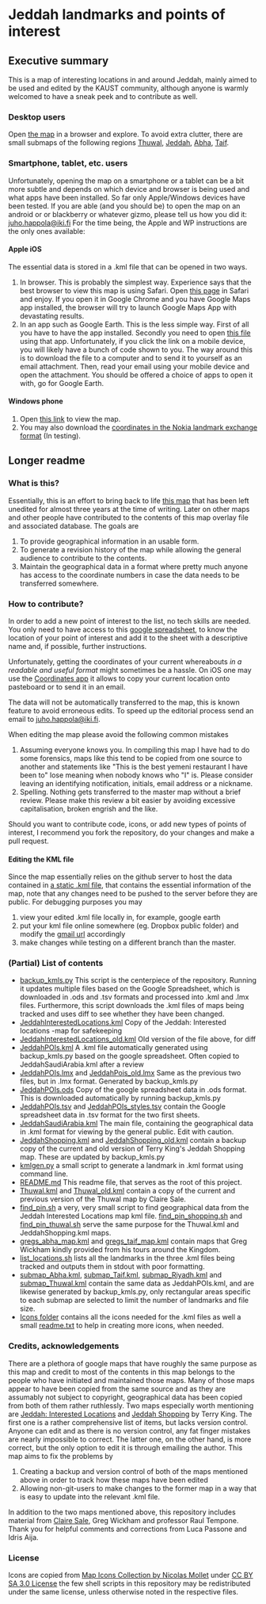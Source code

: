 

# Jeddah landmarks and points of interest

## Executive summary

This is a map of interesting locations in and around Jeddah,
mainly aimed to be used and edited by the KAUST community,
although anyone is warmly welcomed to have a sneak peek
and to contribute as well.

### Desktop users
Open [the map](https://maps.google.com/?q=https://raw.githubusercontent.com/Virtakuono/.kml-repository/master/JeddahSaudiArabia.kml)
in a browser and explore. To avoid extra clutter, there are small submaps of the following regions
[Thuwal](https://maps.google.com/?q=https://raw.githubusercontent.com/Virtakuono/.kml-repository/master/submap_Thuwal.kml),
[Jeddah](https://maps.google.com/?q=https://raw.githubusercontent.com/Virtakuono/.kml-repository/master/submap_Jeddah.kml),
[Abha](https://maps.google.com/?q=https://raw.githubusercontent.com/Virtakuono/.kml-repository/master/submap_Abha.kml),
[Taif](https://maps.google.com/?q=https://raw.githubusercontent.com/Virtakuono/.kml-repository/master/submap_Taif.kml).

### Smartphone, tablet, etc. users

Unfortunately, opening the map on a smartphone or a tablet can be a bit more subtle
and depends on which device and browser is being used and what apps have been installed.
So far only Apple/Windows devices have been tested.
If you are able (and you should be) to open the map on an android or
or blackberry or whatever gizmo, please tell us how you did it: juho.happola@iki.fi
For the time being, the Apple and WP instructions are the only ones available:

#### Apple iOS

The essential data is stored in a .kml file that can be opened in two ways.
  1. In browser. This is probably the simplest way. Experience says that the best
     browser to view this map is using Safari. Open [this page](https://maps.google.com/?q=https://raw.githubusercontent.com/Virtakuono/.kml-repository/master/JeddahSaudiArabia.kml)
     in Safari and enjoy. If you open it in Google Chrome and you have Google Maps app installed,
     the browser will try to launch Google Maps App with devastating results.
  2. In an app such as Google Earth. This is the less simple way. First of all you have to have the app installed. Secondly
     you need to open [this file](https://raw.githubusercontent.com/Virtakuono/.kml-repository/master/JeddahSaudiArabia.kml)
     using that app. Unfortunately, if you click the link on a mobile device, you will likely have a bunch of code shown to you.
     The way around this is to download the file to a computer and to send it to yourself as an email attachment.
     Then, read your email using your mobile device and open the attachment. You should be offered a choice of apps to open it with,
     go for Google Earth.

#### Windows phone

  1. Open [this link](https://maps.google.com/?q=https://raw.githubusercontent.com/Virtakuono/.kml-repository/master/JeddahSaudiArabia.kml)
     to view the map.
  2. You may also download the [coordinates in the Nokia landmark exchange format](https://raw.githubusercontent.com/Virtakuono/.kml-repository/master/JeddahPOIs.lmx)
     (In testing).

## Longer readme

### What is this?

Essentially, this is an effort to bring back to life
[this map](https://maps.google.com/maps/ms?ie=UTF8&t=h&hl=en&vps=1&jsv=178b&safe=on&oe=UTF8&msa=0&msid=109723124894778733708.0004726ebc11f578c532c&dg=feature)
that has been left unedited for almost three years at the time of writing.
Later on other maps and other people have contributed to the contents
of this map overlay file and associated database. The goals are

  1. To provide geographical information in an usable form.
  2. To generate a revision history of the map while allowing
     the general audience to contribute to the contents.
  3. Maintain the geographical data in a format where
     pretty much anyone has access to the coordinate numbers
     in case the data needs to be transferred somewhere.

### How to contribute?

In order to add a new point of interest to the list,
no tech skills are needed. You only need to have access
to this 
[google spreadsheet](https://docs.google.com/spreadsheets/d/1-34A8wdzOaiz36Mnx74PbDsaRGTcCZP92rPLV9aP3fM/edit#gid=0),
to know the location of your point of interest
and add it to the sheet with a descriptive name and,
if possible, further instructions.

Unfortunately, getting the coordinates of your current whereabouts
*in a readable and useful format* might sometimes be a hassle. On iOS
one may use the
[Coordinates app](https://itunes.apple.com/us/app/coordinates-calculate-convert/id494286614?mt=8)
it allows to copy your current location onto pasteboard or to
send it in an email.

The data will not be automatically transferred to the map,
this is known feature to avoid erroneous edits.
To speed up the editorial process send an email to juho.happola@iki.fi. 

When editing the map please avoid the following common mistakes
  1. Assuming everyone knows you. In compiling this map I have had to do some forensics, maps like this tend to be
     copied from one source to another and statements like "This is the best yemeni restaurant I have been to" lose
     meaning when nobody knows who "I" is. Please consider leaving an identifying notification, initials, email address or
     a nickname.
  2. Spelling. Nothing gets transferred to the master map without a brief review. Please make this review a bit easier by
     avoiding excessive capitalisation, broken engrish and the like.

Should you want to contribute code, icons, or add new types of
points of interest, I recommend you fork the repository, do your changes
and make a pull request.

#### Editing the KML file

Since the map essentially
relies on the github server to host the 
data contained in [a static .kml file](https://raw.githubusercontent.com/Virtakuono/.kml-repository/master/JeddahSaudiArabia.kml),
that contains the essential information of the map, note that
any changes need to be pushed to the server before they are
public. For debugging purposes you may
  1. view your edited .kml file locally in, for example, google earth
  2. put your kml file online somewhere (eg. Dropbox public folder) and modify the [gmail url](https://maps.google.com/?q=https://put.the.address.to.your.kml.file/here.kml) accordingly
  3. make changes while testing on a different branch than the master.

### (Partial) List of contents

  * [backup_kmls.py](https://github.com/Virtakuono/.kml-repository/blob/master/backup_kmls.py)
    This script is the centerpiece of the repository. Running it updates multiple files
    based on the Google Spreadsheet, which is downloaded in .ods and .tsv formats and
    processed into .kml and .lmx files. Furthermore, this script downloads the .kml files
    of maps being tracked and uses diff to see whether they have been changed.
  * [JeddahInterestedLocations.kml](https://github.com/Virtakuono/.kml-repository/blob/master/JeddahInterestedLocations.kml)
    Copy of the Jeddah: Interested locations -map for safekeeping
  * [JeddahInterestedLocations_old.kml](https://github.com/Virtakuono/.kml-repository/blob/master/JeddahInterestedLocations_old.kml)
    Old version of the file above, for diff
  * [JeddahPOIs.kml](https://github.com/Virtakuono/.kml-repository/blob/master/JeddahPOIs.kml)
    A .kml file automatically generated using backup_kmls.py based on the google spreadsheet. Often copied to JeddahSaudiArabia.kml
    after a review
  * [JeddahPOIs.lmx](https://github.com/Virtakuono/.kml-repository/blob/master/JeddahPOIs.lmx)
    and
    [JeddahPois_old.lmx](https://github.com/Virtakuono/.kml-repository/blob/master/JeddahPois_old.lmx)
    Same as the previous two files, but in .lmx format. Generated by backup_kmls.py
  * [JeddahPOIs.ods](https://github.com/Virtakuono/.kml-repository/blob/master/JeddahPOIs.ods)
    Copy of the google spreadsheet data in .ods format. This is downloaded automatically by
    running backup_kmls.py
  * [JeddahPOIs.tsv](https://github.com/Virtakuono/.kml-repository/blob/master/JeddahPOIs.tsv)
    and
    [JeddahPOIs_styles.tsv](https://github.com/Virtakuono/.kml-repository/blob/master/JeddahPOIs_styles.tsv)
    contain the Google spreadsheet data in .tsv format for the two first sheets.
  * [JeddahSaudiArabia.kml](https://github.com/Virtakuono/.kml-repository/blob/master/JeddahSaudiArabia.kml)
    The main file, containing the geographical data in .kml format for viewing by the general public.
    Edit with caution.
  * [JeddahShopping.kml](https://github.com/Virtakuono/.kml-repository/blob/master/JeddahShopping.kml)
    and
    [JeddahShopping_old.kml](https://github.com/Virtakuono/.kml-repository/blob/master/JeddahShopping_old.kml)
    contain a backup copy of the current and old version of Terry King's Jeddah Shopping map.
    These are updated by backup_kmls.py
  * [kmlgen.py](https://github.com/Virtakuono/.kml-repository/blob/master/kmlgen.py)
    a small script to generate a landmark in .kml format using command line.
  * [README.md](https://github.com/Virtakuono/.kml-repository/blob/master/README.md)
    This readme file, that serves as the root of this project.
  * [Thuwal.kml](https://github.com/Virtakuono/.kml-repository/blob/master/Thuwal.kml)
    and
    [Thuwal_old.kml](https://github.com/Virtakuono/.kml-repository/blob/master/Thuwal_old.kml)
    contain a copy of the current and previous version of the Thuwal map by Claire Sale.
  * [find_pin.sh](http://github.com/Virtakuono/.kml-repository/blob/master/find_pin.sh)
    a very, very small script to find geographical data from the Jeddah Interested Locations map
    kml file.
    [find_pin_shopping.sh](https://github.com/Virtakuono/.kml-repository/blob/master/find_pin_shopping.sh)
    and [find_pin_thuwal.sh](https://github.com/Virtakuono/.kml-repository/blob/master/find_pin_thuwal.sh)
    serve the same purpose for the Thuwal.kml and JeddahShopping.kml maps.
  * [gregs_abha_map.kml](https://github.com/Virtakuono/.kml-repository/blob/master/gregs_abha_map.kml)
    and
    [gregs_taif_map.kml](https://github.com/Virtakuono/.kml-repository/blob/master/gregs_taif_map.kml)
    contain maps that Greg Wickham kindly provided from his tours around the Kingdom.
  * [list_locations.sh](https://github.com/Virtakuono/.kml-repository/blob/master/list_locations.sh)
    lists all the landmarks in the three .kml files being tracked and outputs them
    in stdout with poor formatting.
  * [submap_Abha.kml](https://github.com/Virtakuono/.kml-repository/blob/master/submap_Abha.kml),
    [submap_Taif.kml](https://github.com/Virtakuono/.kml-repository/blob/master/submap_Taif.kml),
    [submap_Riyadh.kml](https://github.com/Virtakuono/.kml-repository/blob/master/submap_Riyadh.kml) and
    [submap_Thuwal.kml](https://github.com/Virtakuono/.kml-repository/blob/master/submap_Thuwal.kml)
    contain the same data as JeddahPOIs.kml, and are likewise generated by backup_kmls.py, only
    rectangular areas specific to each submap are selected to limit the number of landmarks and file
    size.
  * [Icons folder](https://github.com/Virtakuono/.kml-repository/tree/master/icons)
    contains all the icons needed for the .kml files as well a small
    [readme.txt](https://github.com/Virtakuono/.kml-repository/blob/master/icons/readme.txt)
    to help in creating more icons, when needed.

### Credits, acknowledgements

There are a plethora of google maps that have roughly the
same purpose as this map and credit to most of the contents in
this map belongs to the people who have initiated and maintained
those maps.
Many of those maps appear to have
been copied from the same source and as they are
assumably not subject to copyright, 
geographical data has been copied from both of them rather
ruthlessly. 
Two maps especially worth mentioning are
[Jeddah: Interested Locations](https://maps.google.com/maps/ms?msid=203555040976874160945.0004cf9d6a73b19256e5f&msa=0&ll=20.694462,41.31958&spn=4.983057,8.448486&dg=feature)
and
[Jeddah Shopping](https://maps.google.com/maps/ms?ie=UTF8&msa=0&msid=114277812997999651227.0004863c2f62b04789ee3&ll=21.487734,39.203382&spn=0.009803,0.021007&t=h&z=16&iwloc=000486d78d6a0da7a66b9&dg=feature) by Terry King.
The first one is a rather comprehensive list of items, but lacks
version control. Anyone can edit and as there is no version control,
any fat finger mistakes are nearly impossible to correct.
The latter one, on the other hand, is more correct, but the only
option to edit it is through emailing the author.
This map aims to fix the problems by
  1. Creating a backup and version control of both of the maps mentioned above in order to track how these maps have been edited
  2. Allowing non-git-users to make changes to the former map in a way that is easy to update into the relevant .kml file.

In addition to the two maps mentioned above, this repository
includes material from
[Claire Sale](https://maps.google.com/maps/ms?msid=216110785410091998621.0004a4de8ab547c2ca385&msa=0&ll=22.287002,39.112723&spn=0.001437,0.001851&dg=feature),
Greg Wickham and professor Raul Tempone.
Thank you for helpful comments and corrections from Luca Passone and Idris Aija.

### License

Icons are copied from
[Map Icons Collection by Nicolas Mollet](http://mapicons.nicolasmollet.com)
under [CC BY SA 3.0 License](http://creativecommons.org/licenses/by-sa/3.0/)
the few shell scripts in this repository may be redistributed under the same
license, unless otherwise noted in the respective files.


